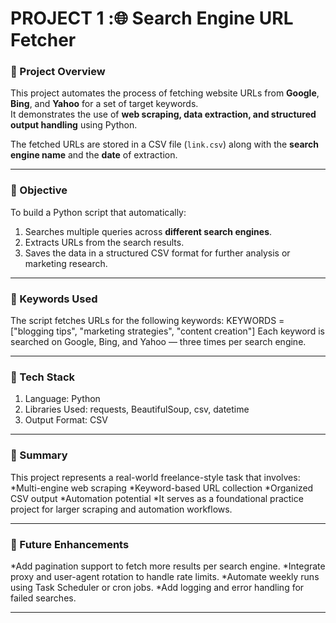 # PROJECT 1 :🌐 Search Engine URL Fetcher

### 📁 Project Overview
This project automates the process of fetching website URLs from **Google**, **Bing**, and **Yahoo** for a set of target keywords.  
It demonstrates the use of **web scraping, data extraction, and structured output handling** using Python.

The fetched URLs are stored in a CSV file (`link.csv`) along with the **search engine name** and the **date** of extraction.

---

### 🎯 Objective
To build a Python script that automatically:
1. Searches multiple queries across **different search engines**.
2. Extracts URLs from the search results.
3. Saves the data in a structured CSV format for further analysis or marketing research.

---

### 🧠 Keywords Used
The script fetches URLs for the following keywords:
 KEYWORDS = ["blogging tips", "marketing strategies", "content creation"]
Each keyword is searched on Google, Bing, and Yahoo — three times per search engine.

---

### 🧩 Tech Stack
1. Language: Python
2. Libraries Used: requests, BeautifulSoup, csv, datetime
3. Output Format: CSV

---

### 🧾 Summary
This project represents a real-world freelance-style task that involves:
*Multi-engine web scraping
*Keyword-based URL collection
*Organized CSV output
*Automation potential
*It serves as a foundational practice project for larger scraping and automation workflows.

---

### 🚀 Future Enhancements
*Add pagination support to fetch more results per search engine.
*Integrate proxy and user-agent rotation to handle rate limits.
*Automate weekly runs using Task Scheduler or cron jobs.
*Add logging and error handling for failed searches.

---